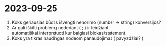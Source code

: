 # 2023-09-25
  1. Koks geriausias būdas išvengti nenorimo (number -> string) konversijos?
  2. Ar gali iškilti problemų nededant ( ; ) ir leidžiant automatiškai interpretuoti kur baigiasi blokas/statement.
  3. Koks yra tikras naudingas nodeom panaudojimas ( pavyzdžiai? )
